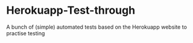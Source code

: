 # Herokuapp-Test-through
A bunch of (simple) automated tests based on the Herokuapp website to practise testing
